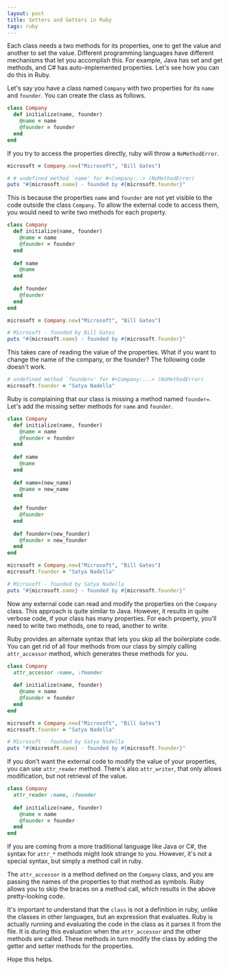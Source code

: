 ```yaml
---
layout: post
title: Setters and Getters in Ruby
tags: ruby
---
```


Each class needs a two methods for its properties, one to get the value and another to set the value. Different programming languages have different mechanisms that let you accomplish this. For example, Java has set and get methods, and C# has auto-implemented properties. Let's see how you can do this in Ruby. 

Let's say you have a class named `Company` with two properties for its `name` and `founder`. You can create the class as follows.

```ruby
class Company
  def initialize(name, founder)
    @name = name
    @founder = founder
  end
end
```

If you try to access the properties directly, ruby will throw a `NoMethodError`.

```ruby
microsoft = Company.new("Microsoft", "Bill Gates")

# # undefined method `name' for #<Company:..> (NoMethodError)
puts "#{microsoft.name} - founded by #{microsoft.founder}"
```

This is because the properties `name` and `founder` are not yet visible to the code outside the class `Company`. To allow the external code to access them, you would need to write two methods for each property. 

```ruby
class Company
  def initialize(name, founder)
    @name = name
    @founder = founder
  end
  
  def name
    @name
  end
  
  def founder
    @founder
  end
end

microsoft = Company.new("Microsoft", "Bill Gates")

# Microsoft - founded by Bill Gates
puts "#{microsoft.name} - founded by #{microsoft.founder}"
```

This takes care of reading the value of the properties. What if you want to change the name of the company, or the founder? The following code doesn't work. 

```ruby
# undefined method `founder=' for #<Company:...> (NoMethodError)
microsoft.founder = "Satya Nadella"
```

Ruby is complaining that our class is missing a method named `founder=`. Let's add the missing setter methods for `name` and  `founder`. 

```ruby
class Company
  def initialize(name, founder)
    @name = name
    @founder = founder
  end
  
  def name
    @name
  end
  
  def name=(new_name)
    @name = new_name
  end
  
  def founder
    @founder
  end
  
  def founder=(new_founder)
    @founder = new_founder
  end 
end

microsoft = Company.new("Microsoft", "Bill Gates")
microsoft.founder = "Satya Nadella"

# Microsoft - founded by Satya Nadella
puts "#{microsoft.name} - founded by #{microsoft.founder}"
```

Now any external code can read and modify the properties on the `Company` class. This approach is quite similar to Java. However, it results in quite verbose code, if your class has many properties. For each property, you'll need to write two methods, one to read, another to write. 

Ruby provides an alternate syntax that lets you skip all the boilerplate code. You can get rid of all four methods from our class by simply calling `attr_accessor` method, which generates these methods for you. 

```ruby
class Company
  attr_accessor :name, :founder
  
  def initialize(name, founder)
    @name = name
    @founder = founder
  end
end

microsoft = Company.new("Microsoft", "Bill Gates")
microsoft.founder = "Satya Nadella"

# Microsoft - founded by Satya Nadella
puts "#{microsoft.name} - founded by #{microsoft.founder}"
```

If you don't want the external code to modify the value of your properties, you can use `attr_reader` method. There's also `attr_writer`, that only allows modification, but not retrieval of the value. 

``` ruby
class Company
  attr_reader :name, :founder
  
  def initialize(name, founder)
    @name = name
    @founder = founder
  end
end
```

If you are coming from a more traditional language like Java or C#, the syntax for `attr_*` methods might look strange to you. However, it's not a special syntax, but simply a method call in ruby. 

The `attr_accessor` is a method defined on the `Company` class, and you are passing the names of the properties to that method as symbols. Ruby allows you to skip the braces on a method call, which results in the above pretty-looking code. 

It's important to understand that the `class` is not a definition in ruby, unlike the classes in other languages, but an expression that evaluates. Ruby is actually running and evaluating the code in the class as it parses it from the file. It is during this evaluation when the `attr_accessor` and the other methods are called. These methods in turn modify the class by adding the getter and setter methods for the properties. 

Hope this helps. 





